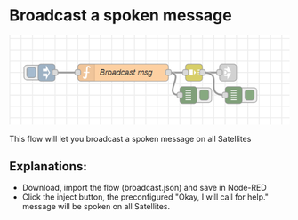 # Broadcast a spoken message
![Broadcast](broadcast.png)

This flow will let you broadcast a spoken message on all Satellites

## Explanations:
- Download, import the flow (broadcast.json) and save in Node-RED
- Click the inject button, the preconfigured "Okay, I will call for help." message will be spoken on all Satellites.